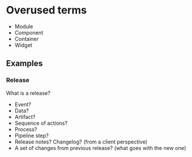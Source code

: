 # Overused terms

- Module
- Component
- Container
- Widget

## Examples

### Release

What is a release?
- Event?
- Data?
- Artifact?
- Sequence of actions?
- Process?
- Pipeline step?
- Release notes? Changelog? (from a client perspective)
- A set of changes from previous release? (what goes with the new one)
